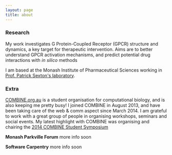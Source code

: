 ```yaml
---
layout: page
title: about
---
```


[]()

### Research

My work investigates G Protein-Coupled Receptor (GPCR) structure and dynamics, a key target for therapeutic intervention.
Aims are to better understand GPCR activation mechanisms, and predict potential drug interactions with *in silico* methods

I am based at the Monash Institute of Pharmaceutical Sciences working in [Prof. Patrick Sexton's laboratory](http://www.monash.edu/pharm/research/areas/drug-discovery/laboratories/sexton.html).

### Extra

[COMBINE.org.au](http://combine.org.au/) is a student organisation for computational biology, and is also keeping me pretty busy!
I joined COMBINE in August 2013, and have been taking care of the web & comm aspect since March 2014. I am grateful to work with a
great group of people in organising workshops, seminars and social events. My latest highlight with COMBINE was organising and chairing the
[2014 COMBINE Student Symposium](http://combine.org.au/2015/01/10/2014-wrap-up-with-a-two-day-event-combine-student-symposium-and-python-workshop/)

**Monash Parkville Forum** more info soon

**Software Carpentry** more info soon
